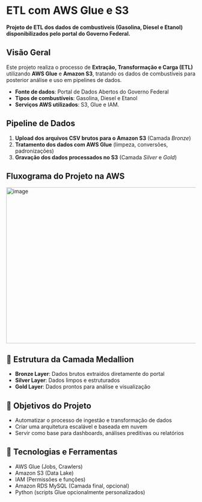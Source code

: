 # ETL com AWS Glue e S3

**Projeto de ETL dos dados de combustíveis (Gasolina, Diesel e Etanol) disponibilizados pelo portal do Governo Federal.**

## Visão Geral

Este projeto realiza o processo de **Extração, Transformação e Carga (ETL)** utilizando **AWS Glue** e **Amazon S3**, tratando os dados de combustíveis para posterior análise e uso em pipelines de dados.

* **Fonte de dados**: Portal de Dados Abertos do Governo Federal
*  **Tipos de combustíveis**: Gasolina, Diesel e Etanol
*  **Serviços AWS utilizados**: S3, Glue e IAM.

## Pipeline de Dados

1. **Upload dos arquivos CSV brutos para o Amazon S3** (Camada *Bronze*)
2. **Tratamento dos dados com AWS Glue** (limpeza, conversões, padronizações)
3. **Gravação dos dados processados no S3** (Camada *Silver* e *Gold*)

## Fluxograma do Projeto na AWS

<img width="699" height="414" alt="image" src="https://github.com/user-attachments/assets/65f4c153-33a6-4508-833e-a4aff36b1341" />

## 📂 Estrutura da Camada Medallion

* **Bronze Layer**: Dados brutos extraídos diretamente do portal
* **Silver Layer**: Dados limpos e estruturados
* **Gold Layer**: Dados prontos para análise e visualização

## 📌 Objetivos do Projeto

* Automatizar o processo de ingestão e transformação de dados
* Criar uma arquitetura escalável e baseada em nuvem
* Servir como base para dashboards, análises preditivas ou relatórios

## 🧰 Tecnologias e Ferramentas

* AWS Glue (Jobs, Crawlers)
* Amazon S3 (Data Lake)
* IAM (Permissões e funções)
* Amazon RDS MySQL (Camada final, opcional)
* Python (scripts Glue opcionalmente personalizados)




